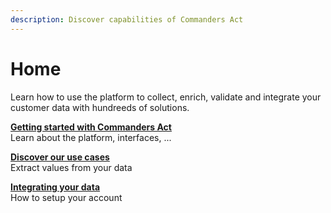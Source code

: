 ```yaml
---
description: Discover capabilities of Commanders Act
---
```


# Home

Learn how to use the platform to collect, enrich, validate and integrate your customer data with hundreeds of solutions.

[**Getting started with Commanders Act**](getting-started/platform-interface.md) \
Learn about the platform, interfaces, ...

[**Discover our use cases**](use-cases/engage-new-customers/) \
Extract values from your data

[**Integrating your data**](getting-started/integrating-your-data.md) \
How to setup your account
